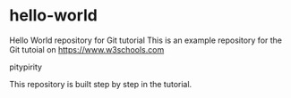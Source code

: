 # hello-world
Hello World repository for Git tutorial
This is an example repository for the Git tutoial on https://www.w3schools.com

pitypirity

This repository is built step by step in the tutorial.
